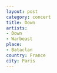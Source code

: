 ```yaml
---
layout: post
category: concert
title: Down
artists: 
- Down
- Warbeast
place: 
- Bataclan
country: France
city: Paris
---
```


